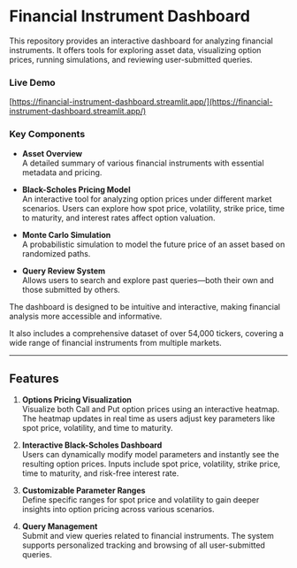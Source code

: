 

# Financial Instrument Dashboard

This repository provides an interactive dashboard for analyzing financial instruments. It offers tools for exploring asset data, visualizing option prices, running simulations, and reviewing user-submitted queries.

### Live Demo
[https://financial-instrument-dashboard.streamlit.app/](https://financial-instrument-dashboard.streamlit.app/)


### Key Components

- **Asset Overview**  
  A detailed summary of various financial instruments with essential metadata and pricing.

- **Black-Scholes Pricing Model**  
  An interactive tool for analyzing option prices under different market scenarios. Users can explore how spot price, volatility, strike price, time to maturity, and interest rates affect option valuation.

- **Monte Carlo Simulation**  
  A probabilistic simulation to model the future price of an asset based on randomized paths.

- **Query Review System**  
  Allows users to search and explore past queries—both their own and those submitted by others.

The dashboard is designed to be intuitive and interactive, making financial analysis more accessible and informative.

It also includes a comprehensive dataset of over 54,000 tickers, covering a wide range of financial instruments from multiple markets.


---

## Features

1. **Options Pricing Visualization**  
   Visualize both Call and Put option prices using an interactive heatmap. The heatmap updates in real time as users adjust key parameters like spot price, volatility, and time to maturity.

2. **Interactive Black-Scholes Dashboard**  
   Users can dynamically modify model parameters and instantly see the resulting option prices. Inputs include spot price, volatility, strike price, time to maturity, and risk-free interest rate.

3. **Customizable Parameter Ranges**  
   Define specific ranges for spot price and volatility to gain deeper insights into option pricing across various scenarios.

4. **Query Management**  
   Submit and view queries related to financial instruments. The system supports personalized tracking and browsing of all user-submitted queries.


